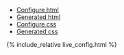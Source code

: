 - [Configure html](#configurator_html)
- [Generated html](#generated_html)
- [Configure css](#configurator_css)
- [Generated css](#generated_css)

{% include_relative live_config.html %}


<!-- {% include footer.html %} -->
